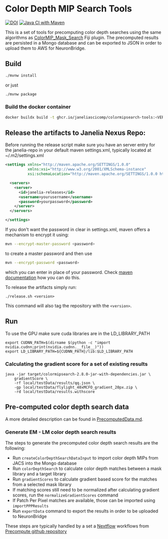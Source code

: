 # Color Depth MIP Search Tools

[![DOI](https://zenodo.org/badge/98349943.svg)](https://zenodo.org/badge/latestdoi/98349943)
[![Java CI with Maven](https://github.com/JaneliaSciComp/colormipsearch/actions/workflows/maven.yml/badge.svg)](https://github.com/JaneliaSciComp/colormipsearch/actions/workflows/maven.yml)

This is a set of tools for precomputing color depth searches using the same algorithms as [ColorMIP_Mask_Search](https://github.com/JaneliaSciComp/ColorMIP_Mask_Search) Fiji plugin. 
The precomputed results are persisted in a Mongo database and can be exported to JSON in order to upload them to AWS for NeuronBridge. 
 
## Build

```bash
./mvnw install
```
or just
```bash
./mvnw package
```

### Build the docker container
```bash
docker buildx build -t ghcr.io/janeliascicomp/colormipsearch-tools:<VERSION> . --push
```


## Release the artifacts to Janelia Nexus Repo:

Before running the release script make sure you have an server entry
for the janelia-repo in your default maven settings.xml, typically located
at ~/.m2/settings.xml

```xml
<settings xmlns="http://maven.apache.org/SETTINGS/1.0.0"
          xmlns:xsi="http://www.w3.org/2001/XMLSchema-instance"
          xsi:schemaLocation="http://maven.apache.org/SETTINGS/1.0.0 http://maven.apache.org/xsd/settings-1.0.0.xsd">

  <servers>
    <server>
      <id>janelia-releases</id>
      <username>yourusername</username>
      <password>yourpassword</password>
    </server>
  </servers>

</settings>
```

If you don't want the password in clear in settings.xml, maven offers a mechanism to encrypt it
using:
```bash
mvn --encrypt-master-password <password>
```
to create a master password and then use
```bash
mvn --encrypt-password <password>
```
which you can enter in place of your password. Check [maven documentation](https://maven.apache.org/guides/mini/guide-encryption.html)
how you can do this.

To release the artifacts simply run:

```./release.sh <version>```

This command will also tag the repository with the `<version>`.


## Run

To use the GPU make sure cuda libraries are in the LD_LIBRARY_PATH
```
export CUDNN_PATH=$(dirname $(python -c "import nvidia.cudnn;print(nvidia.cudnn.__file__)"))
export LD_LIBRARY_PATH=${CUDNN_PATH}/lib:$LD_LIBRARY_PATH
```

### Calculating the gradient score for a set of existing results
```
java -jar target/colormipsearch-2.8.0-jar-with-dependencies.jar \
    gradientScore \
    -rf local/testData/results/qq.json \
    -gp local/testData/flylight_40xMCFO_gradient_20px.zip \
    -rd local/testData/results.withscore
```

## Pre-computed color depth search data

A more detailed description can be found in [PrecomputedData.md](PrecomputedData.md).

### Generate EM - LM color depth search results

The steps to generate the precomputed color depth search results are the
following:

* Run `createColorDepthSearchDataInput` to import color depth MIPs from JACS into the Mongo database 
* Run `colorDepthSearch` to calculate color depth matches between a mask library and a target library 
* Run `gradientScores` to calculate gradient based score for the matches from a selected mask library 
* If matching scores still need to be normalized after calculating gradient scores, run the `normalizeGradientScores` command
* If Patch Per Pixel matches are available, those can be imported using `importPPPResults`
* Run `exportData` command to export the results in order to be uploaded to NeuronBridge

These steps are typically handled by a set a [Nextflow](https://www.nextflow.io/) workflows from [Precompute github repository](https://github.com/JaneliaSciComp/neuronbridge-precompute)
